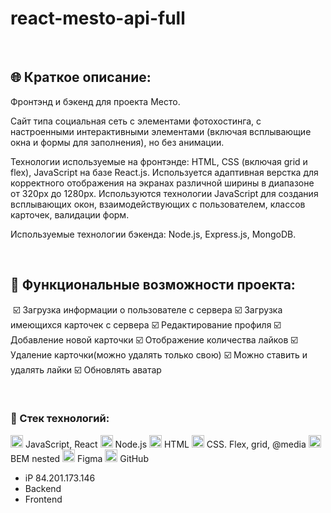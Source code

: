 # react-mesto-api-full

​

## :globe_with_meridians: Краткое описание:

​Фронтэнд и бэкенд для проекта Место.

Сайт типа социальная сеть с элементами фотохостинга, с настроенными интерактивными элементами (включая всплывающие окна и формы для заполнения), но без анимации.

Технологии используемые на фронтэнде: HTML, CSS (включая grid и flex), JavaScript на базе React.js. Используется адаптивная верстка для корректного отображения на экранах различной ширины в диапазоне от 320px до 1280px. Используются технологии JavaScript для создания всплывающих окон, взаимодействующих с пользователем, классов карточек, валидации форм.

Используемые технологии бэкенда: Node.js, Express.js, MongoDB.

​

## :ticket: Функциональные возможности проекта:

​
:ballot_box_with_check: Загрузка информации о пользователе с сервера
:ballot_box_with_check: Загрузка имеющихся карточек с сервера
:ballot_box_with_check: Редактирование профиля
:ballot_box_with_check: Добавление новой карточки
:ballot_box_with_check: Отображение количества лайков
:ballot_box_with_check: Удаление карточки(можно удалять только свою)
:ballot_box_with_check: Можно ставить и удалять лайки
:ballot_box_with_check: Обновлять аватар

​

### :gem: Стек технологий:​

<img src="https://img.icons8.com/color/38/000000/javascript--v1.png" alt="JS" width="20" height="20"/> JavaScript, React
<img src="https://img.icons8.com/ultraviolet/38/000000/react--v1.png" alt="React" width="20" height="20"/> Node.js
<img src="https://img.icons8.com/color/36/000000/html-5--v1.png" alt="HTML" width="20" height="20"/> HTML
<img src="https://cdn-icons-png.flaticon.com/128/802/802251.png" alt="HTML" width="20" height="20"/> CSS. Flex, grid, @media
<img src="https://img.icons8.com/color/36/000000/css3.png" alt="CSS. Flex, grid, @media" width="20" height="20"/> BEM nested
 <img src="https://img.icons8.com/color/32/000000/figma--v1.png" alt="Figma" width="20" height="20"/> Figma
 <img src="https://github.githubassets.com/images/modules/logos_page/GitHub-Mark.png"  alt="GitHub" width="20" height="20"/> GitHub

 * iP 84.201.173.146
 * Backend
 * Frontend

